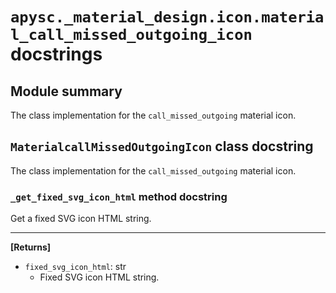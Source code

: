 # `apysc._material_design.icon.material_call_missed_outgoing_icon` docstrings

## Module summary

The class implementation for the `call_missed_outgoing` material icon.

## `MaterialcallMissedOutgoingIcon` class docstring

The class implementation for the `call_missed_outgoing` material icon.

### `_get_fixed_svg_icon_html` method docstring

Get a fixed SVG icon HTML string.<hr>

**[Returns]**

- `fixed_svg_icon_html`: str
  - Fixed SVG icon HTML string.